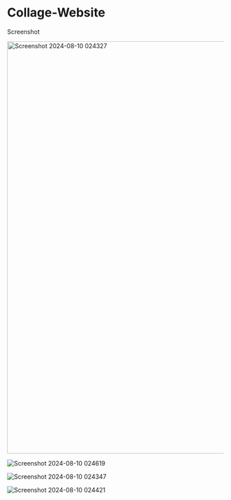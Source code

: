 ﻿# Collage-Website
 
Screenshot

<img width="959" alt="Screenshot 2024-08-10 024327" src="https://github.com/user-attachments/assets/4a1c78e5-45ec-468a-8d43-470ab400a1b3">


![Screenshot 2024-08-10 024619](https://github.com/user-attachments/assets/53f3122c-6654-424e-87f7-b6f617336595)


![Screenshot 2024-08-10 024347](https://github.com/user-attachments/assets/e8cb6be7-6556-43e3-ae97-c731ff020456)



![Screenshot 2024-08-10 024421](https://github.com/user-attachments/assets/96853d14-58b5-47ca-91a8-c3342b620071)

